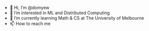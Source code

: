 - 👋 Hi, I’m @domyew
- 👀 I’m interested in ML and Distributed Computing
- 🌱 I’m currently learning Math & CS at The University of Melbourne
- 📫 How to reach me 

<!---
domyew/domyew is a ✨ special ✨ repository because its `README.md` (this file) appears on your GitHub profile.
You can click the Preview link to take a look at your changes.
--->
